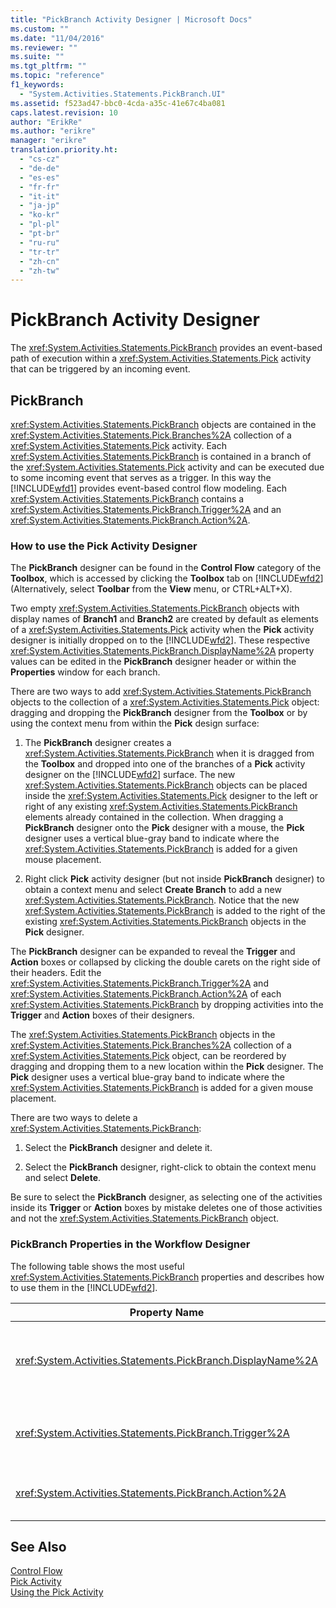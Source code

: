 ```yaml
---
title: "PickBranch Activity Designer | Microsoft Docs"
ms.custom: ""
ms.date: "11/04/2016"
ms.reviewer: ""
ms.suite: ""
ms.tgt_pltfrm: ""
ms.topic: "reference"
f1_keywords: 
  - "System.Activities.Statements.PickBranch.UI"
ms.assetid: f523ad47-bbc0-4cda-a35c-41e67c4ba081
caps.latest.revision: 10
author: "ErikRe"
ms.author: "erikre"
manager: "erikre"
translation.priority.ht: 
  - "cs-cz"
  - "de-de"
  - "es-es"
  - "fr-fr"
  - "it-it"
  - "ja-jp"
  - "ko-kr"
  - "pl-pl"
  - "pt-br"
  - "ru-ru"
  - "tr-tr"
  - "zh-cn"
  - "zh-tw"
---
```

# PickBranch Activity Designer
The <xref:System.Activities.Statements.PickBranch> provides an event-based path of execution within a <xref:System.Activities.Statements.Pick> activity that can be triggered by an incoming event.  
  
## PickBranch  
 <xref:System.Activities.Statements.PickBranch> objects are contained in the <xref:System.Activities.Statements.Pick.Branches%2A> collection of a <xref:System.Activities.Statements.Pick> activity. Each <xref:System.Activities.Statements.PickBranch> is contained in a branch of the <xref:System.Activities.Statements.Pick> activity and can be executed due to some incoming event that serves as a trigger. In this way the [!INCLUDE[wfd1](../workflow-designer/includes/wfd1_md.md)] provides event-based control flow modeling. Each <xref:System.Activities.Statements.PickBranch> contains a <xref:System.Activities.Statements.PickBranch.Trigger%2A> and an <xref:System.Activities.Statements.PickBranch.Action%2A>.  
  
### How to use the Pick Activity Designer  
 The **PickBranch** designer can be found in the **Control Flow** category of the **Toolbox**, which is accessed by clicking the **Toolbox** tab on [!INCLUDE[wfd2](../workflow-designer/includes/wfd2_md.md)] (Alternatively, select **Toolbar** from the **View** menu, or CTRL+ALT+X).  
  
 Two empty <xref:System.Activities.Statements.PickBranch> objects with display names of **Branch1** and **Branch2** are created by default as elements of a <xref:System.Activities.Statements.Pick> activity when the **Pick** activity designer is initially dropped on to the [!INCLUDE[wfd2](../workflow-designer/includes/wfd2_md.md)]. These respective <xref:System.Activities.Statements.PickBranch.DisplayName%2A> property values can be edited in the **PickBranch** designer header or within the **Properties** window for each branch.  
  
 There are two ways to add <xref:System.Activities.Statements.PickBranch> objects to the collection of a <xref:System.Activities.Statements.Pick> object: dragging and dropping the **PickBranch** designer from the **Toolbox** or by using the context menu from within the **Pick** design surface:  
  
1.  The **PickBranch** designer creates a <xref:System.Activities.Statements.PickBranch> when it is dragged from the **Toolbox** and dropped into one of the branches of a **Pick** activity designer on the [!INCLUDE[wfd2](../workflow-designer/includes/wfd2_md.md)] surface. The new <xref:System.Activities.Statements.PickBranch> objects can be placed inside the <xref:System.Activities.Statements.Pick> designer to the left or right of any existing <xref:System.Activities.Statements.PickBranch> elements already contained in the collection. When dragging a **PickBranch** designer onto the **Pick** designer with a mouse, the **Pick** designer uses a vertical blue-gray band to indicate where the <xref:System.Activities.Statements.PickBranch> is added for a given mouse placement.  
  
2.  Right click **Pick** activity designer (but not inside **PickBranch** designer) to obtain a context menu and select **Create Branch** to add a new <xref:System.Activities.Statements.PickBranch>. Notice that the new <xref:System.Activities.Statements.PickBranch> is added to the right of the existing <xref:System.Activities.Statements.PickBranch> objects in the **Pick** designer.  
  
 The **PickBranch** designer can be expanded to reveal the **Trigger** and **Action** boxes or collapsed by clicking the double carets on the right side of their headers. Edit the <xref:System.Activities.Statements.PickBranch.Trigger%2A> and <xref:System.Activities.Statements.PickBranch.Action%2A> of each <xref:System.Activities.Statements.PickBranch> by dropping activities into the **Trigger** and **Action** boxes of their designers.  
  
 The <xref:System.Activities.Statements.PickBranch> objects in the <xref:System.Activities.Statements.Pick.Branches%2A> collection of a <xref:System.Activities.Statements.Pick> object, can be reordered by dragging and dropping them to a new location within the **Pick** designer. The **Pick** designer uses a vertical blue-gray band to indicate where the <xref:System.Activities.Statements.PickBranch> is added for a given mouse placement.  
  
 There are two ways to delete a <xref:System.Activities.Statements.PickBranch>:  
  
1.  Select the **PickBranch** designer and delete it.  
  
2.  Select the **PickBranch** designer, right-click to obtain the context menu and select **Delete**.  
  
 Be sure to select the **PickBranch** designer, as selecting one of the activities inside its **Trigger** or **Action** boxes by mistake deletes one of those activities and not the <xref:System.Activities.Statements.PickBranch> object.  
  
### PickBranch Properties in the Workflow Designer  
 The following table shows the most useful <xref:System.Activities.Statements.PickBranch> properties and describes how to use them in the [!INCLUDE[wfd2](../workflow-designer/includes/wfd2_md.md)].  
  
|Property Name|Required|Usage|  
|-------------------|--------------|-----------|  
|<xref:System.Activities.Statements.PickBranch.DisplayName%2A>|False|The friendly name displayed on the header of the **PickBranch** designer. The default value is Branch.<br /><br /> Although the <xref:System.Activities.Activity.DisplayName%2A> is not strictly required, it is a best practice to use one.|  
|<xref:System.Activities.Statements.PickBranch.Trigger%2A>|True|Each <xref:System.Activities.Statements.PickBranch> contains a <xref:System.Activities.Statements.PickBranch.Trigger%2A> action that can invoke the <xref:System.Activities.Statements.PickBranch.Action%2A>.|  
|<xref:System.Activities.Statements.PickBranch.Action%2A>|False|Each <xref:System.Activities.Statements.PickBranch> contains an <xref:System.Activities.Statements.PickBranch.Action%2A> that is executed if triggered.|  
  
## See Also  
 [Control Flow](../workflow-designer/control-flow-activity-designers.md)   
 [Pick Activity](../Topic/Pick%20Activity.md)   
 [Using the Pick Activity](../Topic/Using%20the%20Pick%20Activity.md)